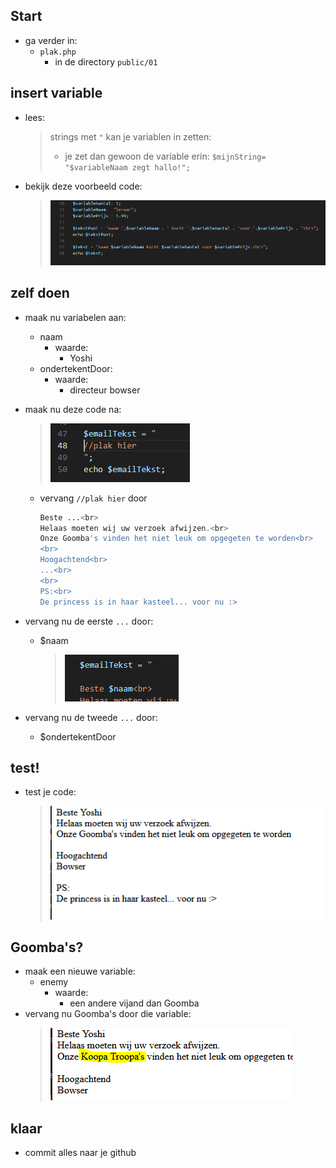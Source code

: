 ## Start
- ga verder in:
    - `plak.php`
        - in de directory `public/01`
        
        
## insert variable

- lees:
    > strings met `"` kan je variablen in zetten:
    > - je zet dan gewoon de variable erin:
    >   ```$mijnString= "$variableNaam zegt hallo!";```

- bekijk deze voorbeeld code:
    > ![](img/voorbeeld.PNG)


## zelf doen

- maak nu variabelen aan:
    - naam
        - waarde:
            - Yoshi
    - ondertekentDoor:
        - waarde:
            - directeur bowser

- maak nu deze code na:
    > ![](img/email.PNG)
    - vervang `//plak hier` door
        ```php
        Beste ...<br>
        Helaas moeten wij uw verzoek afwijzen.<br>
        Onze Goomba's vinden het niet leuk om opgegeten te worden<br>
        <br>
        Hoogachtend<br>
        ...<br>
        <br>
        PS:<br>
        De princess is in haar kasteel... voor nu :>
        ```

- vervang nu de eerste `...` door:
    - $naam
        > ![](img/vervang.PNG)
- vervang nu de tweede `...` door:
    - $ondertekentDoor

## test!
- test je code:
    > ![](img/testbowser.PNG)

## Goomba's?

- maak een nieuwe variable:
    - enemy
        - waarde:
            - een andere vijand dan Goomba
- vervang nu Goomba's door die variable:
    > ![](img/testbowser2.PNG)
    
## klaar
- commit alles naar je github

